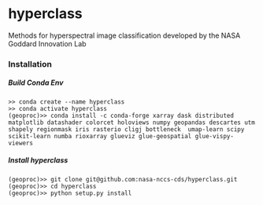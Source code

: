 # hyperclass
Methods for hyperspectral image classification developed by the NASA Goddard Innovation Lab


### Installation

##### Build Conda Env
```
>> conda create --name hyperclass
>> conda activate hyperclass
(geoproc)>> conda install -c conda-forge xarray dask distributed matplotlib datashader colorcet holoviews numpy geopandas descartes utm shapely regionmask iris rasterio cligj bottleneck  umap-learn scipy scikit-learn numba rioxarray glueviz glue-geospatial glue-vispy-viewers

```

##### Install hyperclass
```
(geoproc)>> git clone git@github.com:nasa-nccs-cds/hyperclass.git
(geoproc)>> cd hyperclass
(geoproc)>> python setup.py install

